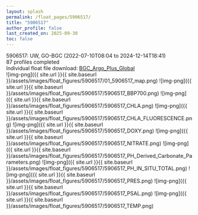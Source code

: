 ```yaml
---
layout: splash
permalink: /float_pages/5906517/
title: "5906517"
author_profile: false
last_created_on: 2025-09-30
toc: false
---
```

 
5906517: UW, GO-BGC (2022-07-10T08:04 to 2024-12-14T18:41)\
87 profiles completed\
Individual float file download: [BGC_Argo_Plus_Global](https://ftp.soest.hawaii.edu/bgc_argo_plus/Individual_Floats/outliers_removed/5906517_Sprof_processed.nc)\
![img-png]({{ site.url }}{{ site.baseurl }}/assets/images/float_figures/5906517/01_5906517_map.png)
![img-png]({{ site.url }}{{ site.baseurl }}/assets/images/float_figures/5906517/5906517_BBP700.png)
![img-png]({{ site.url }}{{ site.baseurl }}/assets/images/float_figures/5906517/5906517_CHLA.png)
![img-png]({{ site.url }}{{ site.baseurl }}/assets/images/float_figures/5906517/5906517_CHLA_FLUORESCENCE.png)
![img-png]({{ site.url }}{{ site.baseurl }}/assets/images/float_figures/5906517/5906517_DOXY.png)
![img-png]({{ site.url }}{{ site.baseurl }}/assets/images/float_figures/5906517/5906517_NITRATE.png)
![img-png]({{ site.url }}{{ site.baseurl }}/assets/images/float_figures/5906517/5906517_PH_Derived_Carbonate_Parameters.png)
![img-png]({{ site.url }}{{ site.baseurl }}/assets/images/float_figures/5906517/5906517_PH_IN_SITU_TOTAL.png)
![img-png]({{ site.url }}{{ site.baseurl }}/assets/images/float_figures/5906517/5906517_PRES.png)
![img-png]({{ site.url }}{{ site.baseurl }}/assets/images/float_figures/5906517/5906517_PSAL.png)
![img-png]({{ site.url }}{{ site.baseurl }}/assets/images/float_figures/5906517/5906517_TEMP.png)
